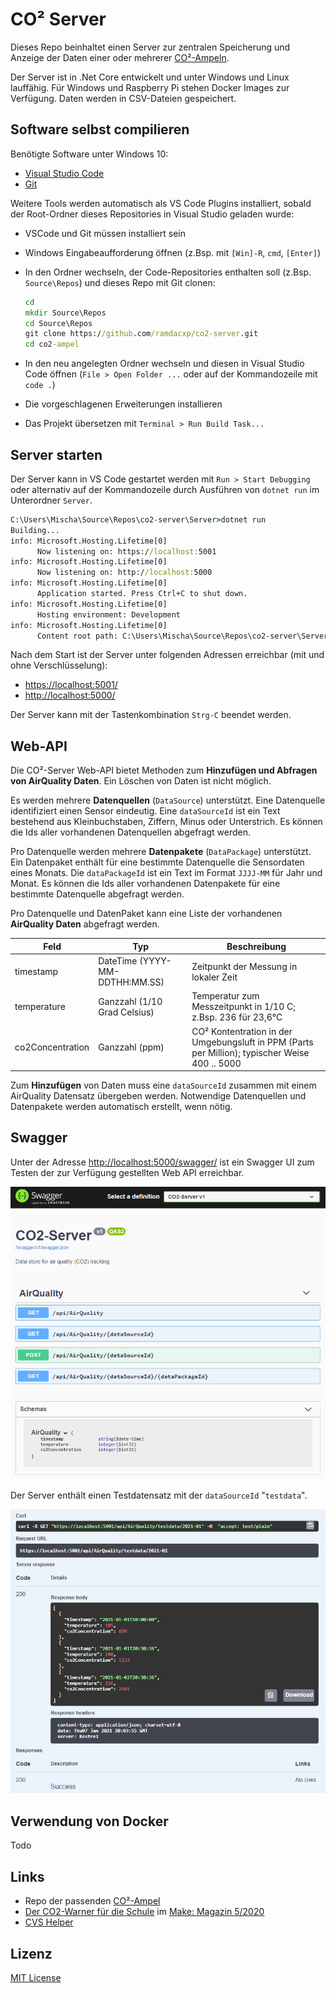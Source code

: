 # CO² Server

Dieses Repo beinhaltet einen Server zur zentralen Speicherung und Anzeige der Daten einer oder mehrerer [CO²-Ampeln](https://github.com/ramdacxp/co2-ampel).

Der Server ist in .Net Core entwickelt und unter Windows und Linux lauffähig. Für Windows und Raspberry Pi stehen Docker Images zur Verfügung. Daten werden in CSV-Dateien gespeichert.

## Software selbst compilieren

Benötigte Software unter Windows 10:

* [Visual Studio Code](https://code.visualstudio.com/)
* [Git](https://git-scm.com/downloads)

Weitere Tools werden automatisch als VS Code Plugins installiert, sobald der Root-Ordner dieses Repositories in Visual Studio geladen wurde:

* VSCode und Git müssen installiert sein
* Windows Eingabeaufforderung öffnen (z.Bsp. mit `[Win]-R`, `cmd`, `[Enter]`)
* In den Ordner wechseln, der Code-Repositories enthalten soll (z.Bsp. `Source\Repos`) und dieses Repo mit Git clonen:

  ```cmd
  cd 
  mkdir Source\Repos
  cd Source\Repos
  git clone https://github.com/ramdacxp/co2-server.git
  cd co2-ampel
  ```

* In den neu angelegten Ordner wechseln und diesen in Visual Studio Code öffnen (`File > Open Folder ...` oder auf der Kommandozeile mit `code .`)
* Die vorgeschlagenen Erweiterungen installieren
* Das Projekt übersetzen mit `Terminal > Run Build Task...`

## Server starten

Der Server kann in VS Code gestartet werden mit `Run > Start Debugging`
oder alternativ auf der Kommandozeile durch Ausführen von `dotnet run`
im Unterordner `Server`.

```cmd
C:\Users\Mischa\Source\Repos\co2-server\Server>dotnet run
Building...
info: Microsoft.Hosting.Lifetime[0]
      Now listening on: https://localhost:5001
info: Microsoft.Hosting.Lifetime[0]
      Now listening on: http://localhost:5000
info: Microsoft.Hosting.Lifetime[0]
      Application started. Press Ctrl+C to shut down.
info: Microsoft.Hosting.Lifetime[0]
      Hosting environment: Development
info: Microsoft.Hosting.Lifetime[0]
      Content root path: C:\Users\Mischa\Source\Repos\co2-server\Server
```

Nach dem Start ist der Server unter folgenden Adressen erreichbar (mit und ohne Verschlüsselung):

* <https://localhost:5001/>
* <http://localhost:5000/>

Der Server kann mit der Tastenkombination `Strg-C` beendet werden.

## Web-API

Die CO²-Server Web-API bietet Methoden zum **Hinzufügen und Abfragen von AirQuality Daten**. Ein Löschen von Daten ist nicht möglich.

Es werden mehrere **Datenquellen** (`DataSource`) unterstützt. Eine Datenquelle identifiziert einen Sensor eindeutig. Eine `dataSourceId` ist ein Text bestehend aus Kleinbuchstaben, Ziffern, Minus oder Unterstrich. Es können die Ids aller vorhandenen Datenquellen abgefragt werden.

Pro Datenquelle werden mehrere **Datenpakete** (`DataPackage`) unterstützt. Ein Datenpaket enthält für eine bestimmte Datenquelle die Sensordaten eines Monats. Die `dataPackageId` ist ein Text im Format `JJJJ-MM` für Jahr und Monat. Es können die Ids aller vorhandenen Datenpakete für eine bestimmte Datenquelle abgefragt werden.

Pro Datenquelle und DatenPaket kann eine Liste der vorhandenen **AirQuality Daten** abgefragt werden.

| Feld             | Typ                            | Beschreibung                                                                                   |
|------------------|--------------------------------|------------------------------------------------------------------------------------------------|
| timestamp        | DateTime (YYYY-MM-DDTHH:MM.SS) | Zeitpunkt der Messung in lokaler Zeit                                                          |
| temperature      | Ganzzahl (1/10 Grad Celsius)   | Temperatur zum Messzeitpunkt in 1/10 C; z.Bsp. 236 für 23,6°C                                  |
| co2Concentration | Ganzzahl (ppm)                 | CO² Kontentration in der Umgebungsluft in PPM (Parts per Million); typischer Weise 400 .. 5000 |

Zum **Hinzufügen** von Daten muss eine `dataSourceId` zusammen mit einem AirQuality Datensatz übergeben werden. Notwendige Datenquellen und Datenpakete werden automatisch erstellt, wenn nötig.

## Swagger

Unter der Adresse <http://localhost:5000/swagger/> ist ein Swagger UI zum Testen der zur Verfügung gestellten Web API erreichbar.

![Swagger UI für die angebotene Web API](images/swagger.png)

Der Server enthält einen Testdatensatz mit der `dataSourceId` "`testdata`". 

![Testdaten über Swagger](images/testdata.png)

## Verwendung von Docker

Todo

## Links

* Repo der passenden [CO²-Ampel](https://github.com/ramdacxp/co2-ampel)
* [Der CO2-Warner für die Schule](https://www.heise.de/select/make/2020/5/2022015381334973804) im [Make: Magazin 5/2020](https://www.heise.de/select/make/2020/5)
* [CVS Helper](https://github.com/JoshClose/CsvHelper)

## Lizenz

[MIT License](LICENSE)
